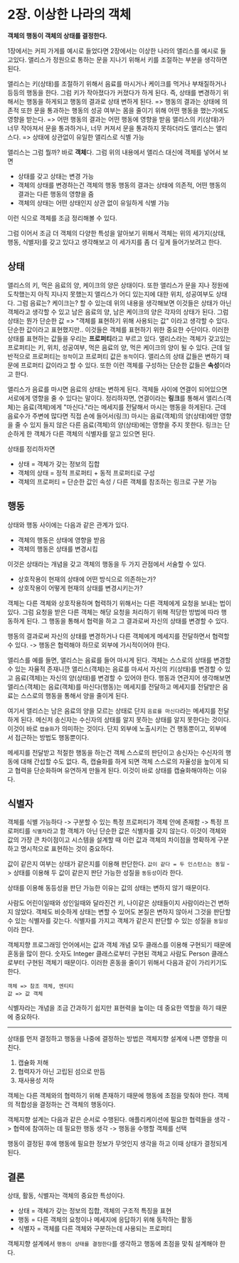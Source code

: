 # 2장. 이상한 나라의 객체

**객체의 행동이 객체의 상태를 결정한다.**

1장에서는 커피 가게를 예시로 들었다면 2장에서는 이상한 나라의 앨리스를 예시로 들고있다.
앨리스가 정원으로 통하는 문을 지나기 위해서 키를 조절하는 부분을 생각하면 된다.

앨리스는 키(상태)를 조절하기 위해서 음료를 마시거나 케이크를 먹거나 부채질하거나 등등의 행동을 한다. 그럼 키가 작아졌다가 커졌다가 하게 된다.
즉, 상태를 변경하기 위해서는 행동을 하게되고 행동의 결과로 상태 변하게 된다. => 행동의 결과는 상태에 의존적
또한 문을 통과하는 행동의 성공 여부는 몸을 줄이기 위해 어떤 행동을 했는가에도 영향을 받는다. => 어떤 행동의 결과는 어떤 행동에 영향을 받음
앨리스의 키(상태)가 너무 작아져서 문을 통과하거나, 너무 커져서 문을 통과하지 못하더라도 앨리스는 앨리스다. => 상태에 상관없이 유일한 앨리스로 식별 가능

앨리스는 그럼 뭘까? 바로 **객체**다. 
그럼 위의 내용에서 앨리스 대신에 객체를 넣어서 보면
- 상태를 갖고 상태는 변경 가능
- 객체의 상태를 변경하는건 객체의 행동
  행동의 결과는 상태에 의존적, 어떤 행동의 결과는 다른 행동의 영향을 줌
- 객체의 상태는 어떤 상태인지 상관 없이 유일하게 식별 가능

이런 식으로 객체를 조금 정리해볼 수 있다.

그럼 이어서 조금 더 객체의 다양한 특성을 알아보기 위해서 객체는 위의 세가지(상태, 행동, 식별자)를 갖고 있다고 생각해보고 이 세가지를 좀 더 깊게 들어가보려고 한다. 

## 상태
앨리스의 키, 먹은 음료의 양, 케이크의 양은 상태이다. 또한 앨리스가 문을 지나 정원에 도착했는지 아직 지나지 못했는지 앨리스가 어디 있는지에 대한 위치, 성공여부도 상태다.
그럼 음료는? 케이크는? 할 수 있는데 위의 내용을 생각해보면 이것들은 상태가 아닌 객체라고 생각할 수 있고 남은 음료의 양, 남은 케이크의 양은 각자의 상태가 된다.
그럼 상태는 뭔가 단순한 값 => "객체를 표현하기 위해 사용되는 값" 이라고 생각할 수 있다.
단순한 값이라고 표현했지만.. 이것들은 객체를 표현하기 위한 중요한 수단이다.
이러한 상태를 표현하는 값들을 우리는 **프로퍼티**라고 부르고 있다.
앨리스라는 객체가 갖고있는 프로퍼티는 키, 위치, 성공여부, 먹은 음료의 양, 먹은 케이크의 양이 될 수 있다.
근데 일반적으로 프로퍼티는 `정적`이고 프로퍼티 값은 `동적`이다. 앨리스의 상태 값들은 변하기 때문에 프로퍼티 값이라고 할 수 있다.
또한 이런 객체를 구성하는 단순한 값들은 **속성**이라고 한다.

앨리스가 음료를 마시면 음료의 상태는 변하게 된다. 객체들 사이에 연결이 되어있으면 서로에게 영향을 줄 수 있다는 말이다.
정리하자면, 연결이라는 **링크**를 통해서 앨리스(객체)는 음료(객체)에게 "마신다."라는 메세지를 전달해서 마시는 행동을 하게된다.
근데 음료수가 주변에 많다면 직접 손에 들어서(링크) 마시는 음료(객체)의 양(상태)에만 영향을 줄 수 있지 들지 않은 다른 음료(객체)의 양(상태)에는 영향을 주지 못한다. 
링크는 단순하게 한 객체가 다른 객체의 식별자를 알고 있으면 된다.

상태를 정리하자면
- 상태 = 객체가 갖는 정보의 집합
- 객체의 상태 = 정적 프로퍼티 + 동적 프로퍼티로 구성
- 객체의 프로퍼티 = 단순한 값인 속성 / 다른 객체를 참조하는 링크로 구분 가능

## 행동
상태와 행동 사이에는 다음과 같은 관계가 있다.
- 객체의 행동은 상태에 영향을 받음
- 객체의 행동은 상태를 변경시킴

이것은 상태라는 개념을 갖고 객체의 행동을 두 가지 관점에서 서술할 수 있다.
- 상호작용이 현재의 상태에 어떤 방식으로 의존하는가?
- 상호작용이 어떻게 현재의 상태를 변경시키는가?

객체는 다른 객체와 상호작용하며 협력하기 위해서는 다른 객체에게 요청을 보내는 법이 있다.
그럼 요청을 받은 다른 객체는 해당 요청을 처리하기 위해 적당한 방법에 따라 행동하게 된다.
그 행동을 통해서 협력을 하고 그 결과로써 자신의 상태를 변경할 수 있다.

행동의 결과로써 자신의 상태를 변경하거나 다른 객체에게 메세지를 전달하면서 협력할 수 있다.
-> 행동은 협력해야 하므로 외부에 가시적이어야 한다.

앨리스를 예를 들면, 앨리스는 음료를 들어 마시게 된다. 객체는 스스로의 상태를 변경할 수 있는 자율적 존재니깐 앨리스(객체)는 음료를 마셔서 자신의 키(상태)를 변경할 수 있고 음료(객체)는 자신의 양(상태)를 변경할 수 있어야 한다.
행동과 연관지어 생각해보면 앨리스(객체)는 음료(객체)를 마신다(행동)는 메세지를 전달하고 메세지를 전달받은 음료는 스스로의 행동을 통해서 양을 줄이게 된다.

여기서 앨리스는 남은 음료의 양을 모르는 상태로 단지 `음료를 마신다`라는 메세지를 전달하게 된다. 메신저 송신자는 수신자의 상태를 알지 못하는 상태를 알지 못한다는 것이다.
이것이 바로 `캡슐화`가 의미하는 것이다. 단지 외부에 노출시키는 건 행동뿐이고, 외부에서 접근하는 방법도 행동뿐이다.

메세지를 전달받고 적절한 행동을 하는건 객체 스스로의 판단이고 송신자는 수신자의 행동에 대해 간섭할 수도 없다.
즉, 캡슐화를 하게 되면 객체 스스로의 자율성을 높이게 되고 협력을 단순화하며 유연하게 만들게 된다.
이것이 바로 상태를 캡슐화해야하는 이유다.

## 식별자
객체를 식별 가능하다 -> 구분할 수 있는 특정 프로퍼티가 객체 안에 존재함 -> 특정 프로퍼티를 `식별자`라고 함
객체가 아닌 단순한 값은 식별자를 갖지 않는다.
이것이 객체와 값의 가장 큰 차이점이고 시스템을 설계할 때 이런 값과 객체의 차이점을 명확하게 구분하고 명시적으로 표현하는 것이 중요하다.

값이 같은지 여부는 상태가 같은지를 이용해 판단한다.
`값이 같다 = 두 인스턴스는 동일`
-> 상태를 이용해 두 값이 같은지 판단 가능한 성질을 `동등성`이라 한다.

상태를 이용해 동등성을 판단 가능한 이유는 값의 상태는 변하지 않기 때문이다.

사람도 어린이일때와 성인일때와 달라진건 키, 나이같은 상태들이지 사람이라는건 변하지 않았다.
객체도 비슷하게 상태는 변할 수 있어도 본질은 변하지 않아서 그것을 판단할 수 있는 식별자를 갖는다.
식별자를 가지고 객체가 같은지 판단할 수 있는 성질을 `동일성`이라 한다.

객체지향 프로그래밍 언어에서는 값과 객체 개념 모두 클래스를 이용해 구현되기 때문에 혼동을 많이 한다.
숫자도 Integer 클래스로부터 구현된 객체고 사람도 Person 클래스로부터 구현된 객체기 때문이다.
이러한 혼동을 줄이기 위해서 다음과 같이 가리키기도 한다.
```
객체 => 참조 객체, 엔티티
값 => 값 객체
``` 

식별자라는 개념을 조금 간과하기 쉽지만 표현력을 높이는 데 중요한 역할을 하기 때문에 중요하다.

---
상태를 먼저 결정하고 행동을 나중에 결정하는 방법은 객체지향 설계에 나쁜 영향을 미친다.

1. 캡슐화 저해
2. 협력자가 아닌 고립된 섬으로 만듬
3. 재사용성 저하

객체는 다른 객체와의 협력하기 위해 존재하기 때문에 행동에 초점을 맞춰야 한다.
객체의 적합성을 결정하는 건 객체의 행동이다.

객체지향 설계는 다음과 같은 순서로 수행된다.
애플리케이션에 필요한 협력들을 생각 -> 협력에 참여하는 데 필요한 행동 생각 -> 행동을 수행할 객체를 선택

행동이 결정된 후에 행동에 필요한 정보가 무엇인지 생각을 하고 이때 상태가 결정되게 된다.

## 결론
상태, 활동, 식별자는 객체의 중요한 특성이다.

- 상태 = 객체가 갖는 정보의 집합, 객체의 구조적 특징을 표현
- 행동 = 다른 객체의 요청이나 메세지에 응답하기 위해 동작하는 활동
- 식별자 = 객체를 다른 객체와 구분하는데 사용되는 프로퍼티

객체지향 설계에서 `행동이 상태를 결정한다`를 생각하고 행동에 초점을 맞춰 설계해야 한다.
